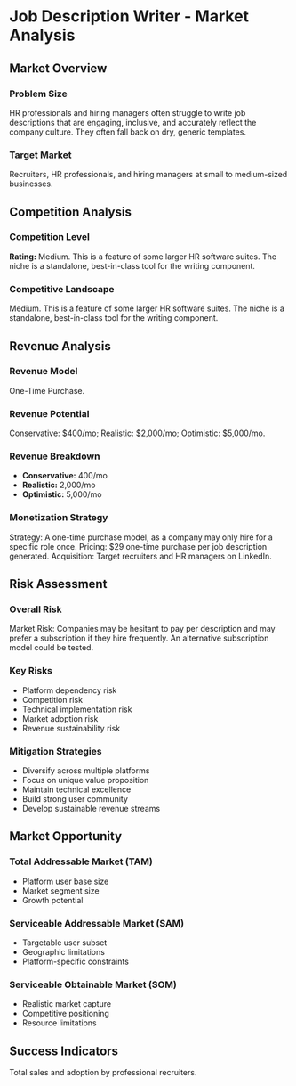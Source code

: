 # Job Description Writer - Market Analysis

## Market Overview

### Problem Size
HR professionals and hiring managers often struggle to write job descriptions that are engaging, inclusive, and accurately reflect the company culture. They often fall back on dry, generic templates.

### Target Market
Recruiters, HR professionals, and hiring managers at small to medium-sized businesses.

## Competition Analysis

### Competition Level
**Rating:** Medium. This is a feature of some larger HR software suites. The niche is a standalone, best-in-class tool for the writing component.

### Competitive Landscape
Medium. This is a feature of some larger HR software suites. The niche is a standalone, best-in-class tool for the writing component.

## Revenue Analysis

### Revenue Model
One-Time Purchase.

### Revenue Potential
Conservative: $400/mo; Realistic: $2,000/mo; Optimistic: $5,000/mo.

### Revenue Breakdown
- **Conservative:** 400/mo
- **Realistic:** 2,000/mo
- **Optimistic:** 5,000/mo

### Monetization Strategy
Strategy: A one-time purchase model, as a company may only hire for a specific role once. Pricing: $29 one-time purchase per job description generated. Acquisition: Target recruiters and HR managers on LinkedIn.

## Risk Assessment

### Overall Risk
Market Risk: Companies may be hesitant to pay per description and may prefer a subscription if they hire frequently. An alternative subscription model could be tested.

### Key Risks
- Platform dependency risk
- Competition risk
- Technical implementation risk
- Market adoption risk
- Revenue sustainability risk

### Mitigation Strategies
- Diversify across multiple platforms
- Focus on unique value proposition
- Maintain technical excellence
- Build strong user community
- Develop sustainable revenue streams

## Market Opportunity

### Total Addressable Market (TAM)
- Platform user base size
- Market segment size
- Growth potential

### Serviceable Addressable Market (SAM)
- Targetable user subset
- Geographic limitations
- Platform-specific constraints

### Serviceable Obtainable Market (SOM)
- Realistic market capture
- Competitive positioning
- Resource limitations

## Success Indicators
Total sales and adoption by professional recruiters.
